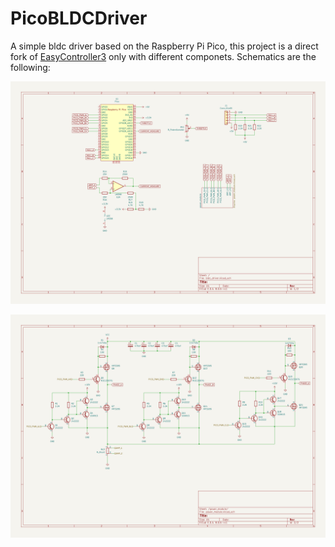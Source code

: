 # PicoBLDCDriver
A simple bldc driver based on the Raspberry Pi Pico, this project is a direct fork of [EasyController3](https://github.com/pgrady3/EasyController3) only with different componets. Schematics are the following:

![General Schematic](/docs/schematics/schematic_general.png)

![Power Schematic](/docs/schematics/schematic_power.png)
